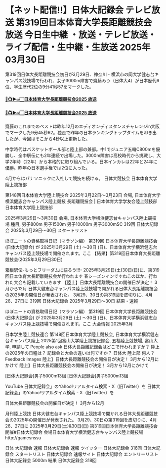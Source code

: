 # 【ネット配信!!】日体大記録会 テレビ放送 第319回日本体育大学長距離競技会 放送 今日生中継 ・放送・テレビ放送・ライブ配信・生中継・生放送 2025年03月30日

第319回日体大長距離競技会初日が3月29日、神奈川・横浜市の同大学健志台キャンパス競技場で行われ、女子3000m障害で齋藤みう（日体大4）が日本歴代6位、学生歴代2位の9分41秒57をマークした。

#### [🔴📺▶👉🏻日本体育大学長距離競技会2025 放送](https://jsports-hq.com/athletics001/?lst)

#### [🔴📺▶👉🏻日本体育大学長距離競技会2025 放送](https://jsports-hq.com/athletics001/?lst)

齋藤のこれまでのベストは昨年12月のエディオンディスタンスチャレンジin大阪でマークした9分45秒62。独走で昨年の日本ランキングトップタイムを叩き出したが、今回はそこから4秒以上更新した。

中学時代はバスケットボール部と陸上部の兼部。中1でジュニア五輪C800mを優勝し、全中駅伝にも2年連続で出場した。3000m障害は高校時代から挑戦し、大学2年時（22年）から本格的に取り組んでいる。日本インカレは22年と24年に優勝。昨年の日本選手権では2位に入った。

4月からはパナソニックに入社して競技を続ける。 日体大競技会 日本体育大学陸上競技部

第148回日本体育大学陸上競技会 2025年3月22日～3月23日 会場, 日本体育大学横浜健志台キャンパス陸上競技 長距離競技会 | 日本体育大学学友会陸上競技部 日本体育大学陸上競技部

2025年3月29日～3月30日 会場, 日本体育大学横浜健志台キャンパス陸上競技場 種目, 男子800m 男子1500m 男子10000m 男子3000mSC 319回 日体大記録会 2025年3月29日～30日 スタートリスト

ほぼニートの資格取得日記（マラソン編） 第319回 日本体育大学長距離競技会 (日体大記録会) が 2025年3月29日 (土) ～30日 (日)、日本体育大学横浜健志台キャンパス陸上競技場で開催されます。ここ 【結果】第319回日本体育大長距離競技会(2025年3月29日30日)

箱根駅伝-もっとフリーダムに語ろう!!!- 2025年3月29日(土)30日(日)に、第319回日本体育大長距離競技会が行われます 春シーズンインですねこのほか、行われた大会も記載していきます 【陸上】日体大長距離競技会の開催日が決定！ 3月から12月 日体大健志台キャンパス陸上競技場で開かれる日体大長距離競技会の2025年の開催日が発表された。 3月29、30日の第319回を皮切りに、4月26、27日に 319回 日体大記録会 2025年3月29日～30日 結果・速報

ほぼニートの資格取得日記（マラソン編） 第319回 日本体育大学長距離競技会 (日体大記録会) が 2025年3月29日 (土) ～30日 (日)、日本体育大学横浜健志台キャンパス陸上競技場で開催されます。ここ 大会情報 2025年3月

日本学生陸上競技連合 第148回日本体育大学陸上競技会, 日本体育大学横浜健志台キャンパス陸上 2025第1回富山大学陸上競技記録会, 五福陸上競技場, 富山大学, 申請して People also ask 日体大長距離記録会はどこで行われますか？ 陸上の2025年の日程は？ 記録会と大会の違いは何ですか？ 日体大 陸上部 何人？ Feedback Images 陸上】日体大長距離競技会の開催日が決定！ 3月から12月にかけて 陸上】日体大長距離競技会の開催日が決定！ 3月から12月にかけて

[日体大記録会]男子5000m13組 [日体大記録会]男子5000m13組

YouTube 日体大記録会」のYahoo!リアルタイム検索 - X（旧Twitter）を 日体大記録会」のYahoo!リアルタイム検索 - X（旧Twitter）を

日体大長距離競技会の開催日が決定！ 3月から12月

月刊陸上競技 日体大健志台キャンパス陸上競技場で開かれる日体大長距離競技会の2025年の開催日が発表された。 3月29、30日の第319回を皮切りに、4月26、27日に 2025年3月29日(土)&30日(日) 第319回日本体育大学長距離競技会 開催#日体大記録会 会場日本体育大学横浜健志台キャンパス陸上競技場http://gamesnssu

日体 大記録会 速報 日体大記録会 速報 ツイッター 日体大記録会 316回 日体大記録会 スタートリスト 日体大記録会 速報サイト 日体大記録会 エントリーリスト 日体大記録会 5000m 結果 日体大記録会 318回
